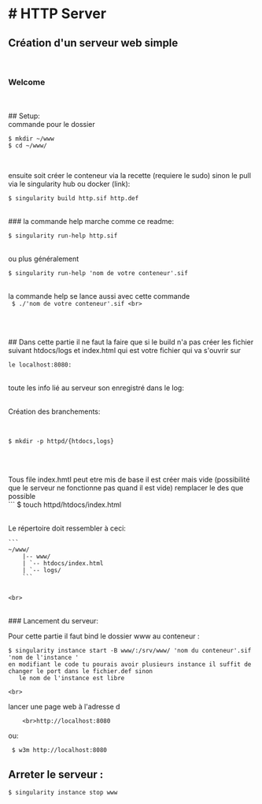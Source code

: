 <html>

<h1># HTTP Server</h1>

<h2>Création d'un serveur web simple</h2>
<body>
<br>

<h3>Welcome</h3>


<br>
<br>
## Setup:
<br>
commande pour le dossier
<br>

```
$ mkdir ~/www
$ cd ~/www/
```

<br>

ensuite soit créer le conteneur via la recette (requiere le sudo) sinon le pull via le singularity hub ou docker (link):
<br>
```<br>
$ singularity build http.sif http.def
```


<br>### la commande help marche comme ce readme:
<br>

```
$ singularity run-help http.sif
```
<br>ou plus généralement
```
$ singularity run-help 'nom de votre conteneur'.sif
```
<br>la commande help se lance aussi avec cette commande
<br>```
$ ./'nom de votre conteneur'.sif
<br>```

<br>

<br>## Dans cette partie il ne faut la faire que si le build n'a pas créer les fichier suivant htdocs/logs et index.html
qui est votre fichier qui va s'ouvrir sur 

```le localhost:8080:```

<br>toute les info lié au serveur son enregistré dans le log:

<br>Création des branchements:

<br>

```
$ mkdir -p httpd/{htdocs,logs}
```

<br>

<br>Tous file index.hmtl peut etre mis de base il est créer mais vide (possibilité que le serveur ne fonctionne pas
quand il est vide) remplacer le des que possible
<br>```
$ touch httpd/htdocs/index.html
<p>
    <br>Le répertoire doit ressembler à ceci:
    <br>
    
    ```
    ~/www/
        |-- www/
        | `-- htdocs/index.html
        | `-- logs/
        ```


    <br>

 <br>### Lancement du serveur:

 Pour cette partie il faut bind le dossier www au conteneur :

 ```
 $ singularity instance start -B www/:/srv/www/ 'nom du conteneur'.sif 'nom de l'instance '
en modifiant le code tu pourais avoir plusieurs instance il suffit de changer le port dans le fichier.def sinon
    le nom de l'instance est libre
  ```

    <br>

lancer une page web à l'adresse d
```
    <br>http://localhost:8080
```
ou:
```
 $ w3m http://localhost:8080
```


## Arreter le serveur :


```
$ singularity instance stop www
```



</body>
</html>